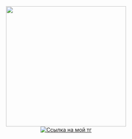 <div id="header" align="center">
  <img src="https://media1.giphy.com/media/13HgwGsXF0aiGY/giphy.gif?cid=ecf05e47jq2649xo39vdh5d8ddyf24o8j4fplkxwpvnx06k9&rid=giphy.gif&ct=g" width="320"/>
</div>

<div id="links" align="center">
  <a href="https://t.me/Andrew_Talanov">
    <img src="https://img.shields.io/badge/Telegram-blue?logo=telegram&logoColor=white&style=for-the-badge" target="_blank" alt="Ссылка на мой тг"/>
  </a>
</div>

